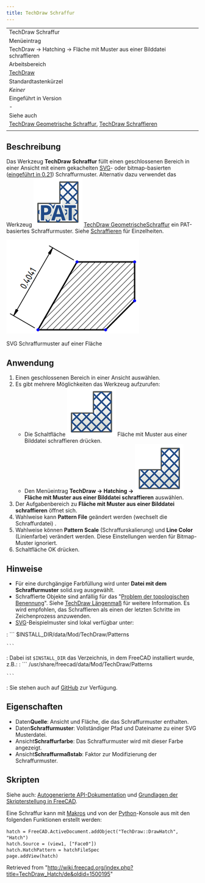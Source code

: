 ```yaml
---
title: TechDraw Schraffur
---
```


|                                                                                                                                                                    |
| ------------------------------------------------------------------------------------------------------------------------------------------------------------------ |
| TechDraw Schraffur                                                                                                                                                 |
| Menüeintrag                                                                                                                                                        |
| TechDraw → Hatching → Fläche mit Muster aus einer Bilddatei schraffieren                                                                                           |
| Arbeitsbereich                                                                                                                                                     |
| [TechDraw](/TechDraw_Workbench/de "TechDraw Workbench/de")                                                                                                         |
| Standardtastenkürzel                                                                                                                                               |
| _Keiner_                                                                                                                                                           |
| Eingeführt in Version                                                                                                                                              |
| -                                                                                                                                                                  |
| Siehe auch                                                                                                                                                         |
| [TechDraw Geometrische Schraffur](/TechDraw_GeometricHatch/de "TechDraw GeometricHatch/de"), [TechDraw Schraffieren](/TechDraw_Hatching/de "TechDraw Hatching/de") |
|                                                                                                                                                                    |

## Beschreibung

Das Werkzeug **TechDraw Schraffur** füllt einen geschlossenen Bereich in einer Ansicht mit einem gekachelten [SVG](/SVG/de "SVG/de")- oder bitmap-basierten ([eingeführt in 0.21](/Release_notes_0.21/de "Release notes 0.21/de")) Schraffurmuster. Alternativ dazu verwendet das Werkzeug ![](/src/assets/images/TechDraw_GeometricHatch.svg) [TechDraw GeometrischeSchraffur](/TechDraw_GeometricHatch/de "TechDraw GeometricHatch/de") ein PAT-basiertes Schraffurmuster. Siehe [Schraffieren](/TechDraw_Hatching/de "TechDraw Hatching/de") für Einzelheiten.

![](/src/assets/images/TechDraw_Hatch_example.png)

SVG Schraffurmuster auf einer Fläche

## Anwendung

1. Einen geschlossenen Bereich in einer Ansicht auswählen.
2. Es gibt mehrere Möglichkeiten das Werkzeug aufzurufen:
   - Die Schaltfläche ![](/src/assets/images/TechDraw_Hatch.svg) Fläche mit Muster aus einer Bilddatei schraffieren drücken.
   - Den Menüeintrag **TechDraw → Hatching → ![](/src/assets/images/TechDraw_Hatch.svg) Fläche mit Muster aus einer Bilddatei schraffieren** auswählen.
3. Der Aufgabenbereich zu **Fläche mit Muster aus einer Bilddatei schraffieren** öffnet sich.
4. Wahlweise kann **Pattern File** geändert werden (wechselt die Schraffurdatei) .
5. Wahlweise können **Pattern Scale** (Schraffurskalierung) und **Line Color** (Linienfarbe) verändert werden. Diese Einstellungen werden für Bitmap-Muster ignoriert.
6. Schaltfläche OK drücken.

## Hinweise

- Für eine durchgängige Farbfüllung wird unter **Datei mit dem Schraffurmuster** solid.svg ausgewählt.
- Schraffierte Objekte sind anfällig für das "[Problem der topologischen Benennung](/Topological_naming_problem/de "Topological naming problem/de")". Siehe [TechDraw Längenmaß](/TechDraw_LengthDimension/de "TechDraw LengthDimension/de") für weitere Information. Es wird empfohlen, das Schraffieren als einen der letzten Schritte im Zeichenprozess anzuwenden.
- [SVG](/SVG/de "SVG/de")-Beispielmuster sind lokal verfügbar unter:

: ```
$INSTALL_DIR/data/Mod/TechDraw/Patterns

    ```

: Dabei ist `$INSTALL_DIR` das Verzeichnis, in dem FreeCAD installiert wurde, z.B.:
: ```
/usr/share/freecad/data/Mod/TechDraw/Patterns

    ```

: Sie stehen auch auf [GitHub](https://github.com/FreeCAD/FreeCAD/tree/master/src/Mod/TechDraw/Patterns) zur Verfügung.

## Eigenschaften

- Daten**Quelle**: Ansicht und Fläche, die das Schraffurmuster enthalten.
- Daten**Schraffurmuster**: Vollständiger Pfad und Dateiname zu einer SVG Musterdatei.
- Ansicht**Schraffurfarbe**: Das Schraffurmuster wird mit dieser Farbe angezeigt.
- Ansicht**Schraffurmaßstab**: Faktor zur Modifizierung der Schraffurmuster.

## Skripten

Siehe auch: [Autogenerierte API-Dokumentation](https://freecad.github.io/SourceDoc/) und [Grundlagen der Skripterstellung in FreeCAD](/FreeCAD_Scripting_Basics/de "FreeCAD Scripting Basics/de").

Eine Schraffur kann mit [Makros](/Macros/de "Macros/de") und von der [Python](/Python/de "Python/de")-Konsole aus mit den folgenden Funktionen erstellt werden:

```
hatch = FreeCAD.ActiveDocument.addObject("TechDraw::DrawHatch", "Hatch")
hatch.Source = (view1, ["Face0"])
hatch.HatchPattern = hatchFileSpec
page.addView(hatch)

```

Retrieved from "<http://wiki.freecad.org/index.php?title=TechDraw_Hatch/de&oldid=1500195>"
